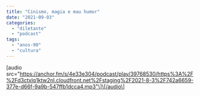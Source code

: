 ```yaml
---
title: "Cinismo, magia e mau humor"
date: "2021-09-03"
categories: 
  - "diletante"
  - "podcast"
tags: 
  - "anos-90"
  - "cultura"
---
```


\[audio src="https://anchor.fm/s/4e33e304/podcast/play/39768530/https%3A%2F%2Fd3ctxlq1ktw2nl.cloudfront.net%2Fstaging%2F2021-8-3%2F742a6659-377e-d66f-9a9b-547ffb1dcca4.mp3"\]\[/audio\]
